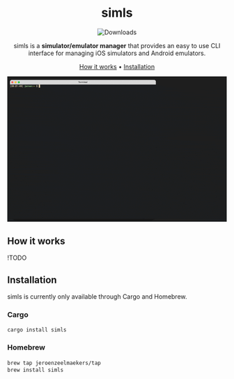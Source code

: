 <div align="center">

# simls

![Downloads][downloads-badge]

simls is a **simulator/emulator manager** that provides an easy to use CLI interface for managing iOS simulators and Android emulators.

[How it works](#how-it-works) •
[Installation](#installation)

![Example image][image]

</div>

## How it works

!TODO

## Installation

simls is currently only available through Cargo and Homebrew.

### Cargo

```shell
cargo install simls
```

### Homebrew

```shell
brew tap jeroenzeelmaekers/tap
brew install simls
```
[downloads-badge]: https://img.shields.io/github/downloads/jeroenzeelmaekers/simls/total?color=green&style=flat-sq

[image]: .assets/demo.gif
